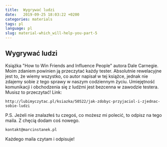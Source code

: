 ```yaml
---
title:  Wygrywać ludzi
date:   2019-09-25 18:03:22 +0200
categories: materials
tags: pl
language: pl
slug: material-which_will-help-you-part-5
---
```


## Wygrywać ludzi

Książka "How to Win Friends and Influence People" autora Dale Carnegie. Moim zdaniem powinien ją przeczytać każdy tester. Absolutnie rewelacyjne jest to, że wiemy wszystko, co autor napisał w tej książce, jednak nie zdajemy sobie z tego sprawy w naszym codziennym życiu. Umiejętność komunikacji i obchodzenia się z ludźmi jest bezcenna w zawodzie testera. Musisz to przeczytać!
Link:

    http://lubimyczytac.pl/ksiazka/50522/jak-zdobyc-przyjaciol-i-zjednac-sobie-ludzi

P.S. Jeżeli nie znalazłeś tu czegoś, co możesz mi polecić, to odpisz na tego maila. Z chęcią dodam coś nowego.

    kontakt@marcinstanek.pl

Każdego maila czytam i odpisuje!
